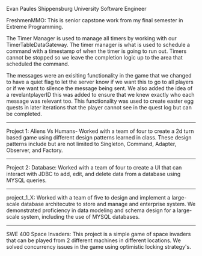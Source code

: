 Evan Paules
Shippensburg University
Software Engineer

FreshmenMMO: This is senior capstone work from my final semester in Extreme Programming. 

The Timer Manager is used to manage all timers by working with our TimerTableDataGateway. The timer manager is what is used to schedule a command with a timestamp of when the timer is going to run out. Timers cannot be stopped so we leave the completion logic up to the area that scheduled the command.

The messages were an exisiting functionality in the game that we changed to have a quiet flag to let the server know if we want this to go to all players or if we want to silence the message being sent. We also added the idea of a revelantplayerID this was added to ensure that we knew exactly who each message was relevant too. This functionality was used to create easter egg quests in later iterations that the player cannot see in the quest log but can be completed.

-------------------------------------------------------------------------------------------------------------------------------------------------------------------------

Project 1: Aliens Vs Humans- Worked with a team of four to create a 2d turn based game using different design patterns learned in class. These design patterns include but are not limited to Singleton, Command, Adapter, Observer, and Factory.

-------------------------------------------------------------------------------------------------------------------------------------------------------------------------

Project 2: Database: Worked with a team of four to create a UI that can interact with JDBC to add, edit, and delete data from a database using MYSQL queries.

-------------------------------------------------------------------------------------------------------------------------------------------------------------------------

project_1_X: Worked with a team of five to design and implement a large-scale database architecutre to store and manage and enterprise system. We demonstrated proficiency in data modeling and schema design for a large-scale system, including the use of MYSQL databases.

-------------------------------------------------------------------------------------------------------------------------------------------------------------------------
SWE 400 Space Invaders: This project is a simple game of space invaders that can be played from 2 different machines in different locations. We solved concurrency issues in the game using optimistic locking strategy's. 
